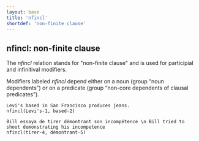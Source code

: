 ```yaml
---
layout: base
title: 'nfincl'
shortdef: 'non-finite clause'
---
```


## nfincl: non-finite clause

The *nfincl* relation stands for "non-finite clause" and is used for participial and infinitival modifiers.

Modifiers labeled *nfincl* depend either on a noun (group “noun dependents”) or on a predicate (group “non-core dependents of clausal predicates”).


~~~ sdparse
Levi's based in San Francisco produces jeans.
nfincl(Levi's-1, based-2)
~~~

~~~ sdparse
Bill essaya de tirer démontrant son incompétence \n Bill tried to shoot demonstrating his incompetence
nfincl(tirer-4, démontrant-5)
~~~

